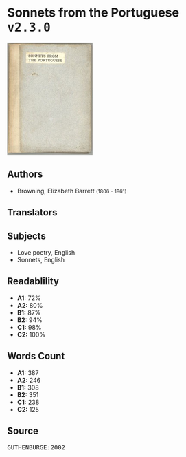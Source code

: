 # Sonnets from the Portuguese <kbd>v2.3.0</kbd>

![](./cover.medium.jpg "")

## Authors


 - Browning, Elizabeth Barrett <small>(1806 - 1861)</small>

## Translators



## Subjects


 - Love poetry, English
 - Sonnets, English

## Readablility


 - **A1:** 72%
 - **A2:** 80%
 - **B1:** 87%
 - **B2:** 94%
 - **C1:** 98%
 - **C2:** 100%

## Words Count


 - **A1:** 387
 - **A2:** 246
 - **B1:** 308
 - **B2:** 351
 - **C1:** 238
 - **C2:** 125

## Source


<kbd>GUTHENBURGE:2002</kbd>
